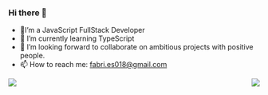 ### Hi there 👋 
- 🔭I’m a JavaScript FullStack Developer
- 🌱 I’m currently learning TypeScript
- 👯 I’m looking forward to collaborate on ambitious projects with positive people.
- 📫 How to reach me: fabri.es018@gmail.com
<!--
**faber/faber** is a ✨ _special_ ✨ repository because its `README.md` (this file) appears on your GitHub profile.

Here are some ideas to get you started:

- 🔭 I’m currently working on ...
- 🌱 I’m currently learning ...
- 👯 I’m looking to collaborate on ...
- 🤔 I’m looking for help with ...
- 💬 Ask me about ...
- 📫 How to reach me: ...
- 😄 Pronouns: ...
- ⚡ Fun fact: ...
-->
<a href="https://github.com/anuraghazra/github-readme-stats">
  <img align="left" vertical-align="middle" src="https://github-readme-stats.vercel.app/api?username=fab-rvn&show_icons=true&theme=dracula" />
</a>
<a href="https://github.com/anuraghazra/convoychat">
  <img align="right" src="https://github-readme-stats.vercel.app/api/top-langs/?username=fab-rvn&show_icons=true&theme=dracula" />
</a>


